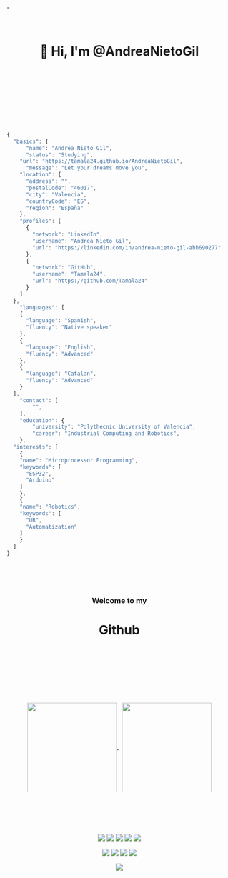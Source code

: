 -<br><br><br> 
<h1 align="center">
	<p>👋 Hi, I'm @AndreaNietoGil</p>
	<br><br>
</h1>
<br><br>

```js
{
  "basics": {
	  "name": "Andrea Nieto Gil",
	  "status": "Studying",
    "url": "https://tamala24.github.io/AndreaNietoGil",
	  "message": "Let your dreams move you",
    "location": {
      "address": "",
      "postalCode": "46017",
      "city": "Valencia",
      "countryCode": "ES",
      "region": "España"
    },
    "profiles": [
      {
        "network": "LinkedIn",
        "username": "Andrea Nieto Gil",
        "url": "https://linkedin.com/in/andrea-nieto-gil-abb690277"
      },
      {
        "network": "GitHub",
        "username": "Tamala24",
        "url": "https://github.com/Tamala24"
      }
    ]
  },
    "languages": [
    {
      "language": "Spanish",
      "fluency": "Native speaker"
    },
    {
      "language": "English",
      "fluency": "Advanced"
    },
    {
      "language": "Catalan",
      "fluency": "Advanced"
    }
  ],
	"contact": [
		"",
	],
	"education": {
		"university": "Polythecnic University of Valencia",
		"career": "Industrial Computing and Robotics",
	},
  "interests": [
    {
    "name": "Microprocessor Programming",
    "keywords": [
      "ESP32",
      "Arduino"
    ]
    },
    {
    "name": "Robotics",
    "keywords": [
      "UR",
      "Automatization"
    ]
    }
  ]
}
```
<br><br><br> 
<h3 align="center">Welcome to my</h3>
<h1 align="center">
	<p>Github</p>
	<br>
</h1>
<br><br><br>
<p align="center">
	<a href="https://github.com/Tamala24">
		<img height=200 align="center" src="https://github-readme-stats.vercel.app/api?username=Tamala24" />
	</a> &nbsp;
	<a href="https://github.com/Tamala24">
		<img height=200 align="center" src="https://github-readme-stats.vercel.app/api/top-langs?username=Tamala24&layout=compact&langs_count=8&card_width=320" />
	</a>
</p>

<br><br><br>
<h2></h2>
<p align="center">
	<img src="https://img.shields.io/badge/C-00599C?style=for-the-badge&logo=c&logoColor=white">
	<img src="https://img.shields.io/badge/C++-F52ED7?style=for-the-badge&logo=cplusplus&logoColor=white">
	<img src="https://img.shields.io/badge/Cmake-0C6B05?style=for-the-badge&logo=cmake&logoColor=white">
	<img src="https://img.shields.io/badge/Arduino-242C2E?style=for-the-badge&logo=arduino&logoColor=blue">
	<img src="https://img.shields.io/badge/RISC--V-007ACC?style=for-the-badge&logo=riscv&logoColor=yellow">
</p>
<p align="center">
	<img src="https://img.shields.io/badge/espressif-E7352C?style=for-the-badge&logo=espressif&logoColor=white">
	<img src="https://img.shields.io/badge/GIT-E44C30?style=for-the-badge&logo=git&logoColor=white">
	<img src="https://img.shields.io/badge/VIM-%2311AB00.svg?style=for-the-badge&logo=vim&logoColor=white">
	<img src="https://img.shields.io/badge/Visual%20Studio%20Code-0078d7.svg?style=for-the-badge&logo=visual-studio-code&logoColor=white">
</p>
<p align="center">
	<img src="https://hits.seeyoufarm.com/api/count/incr/badge.svg?url=https%3A%2F%2Fgithub.com%2FTamala241212%2Fhit-counter">
</p>
